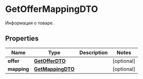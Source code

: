 

# GetOfferMappingDTO

Информация о товаре.

## Properties

Name | Type | Description | Notes
------------ | ------------- | ------------- | -------------
**offer** | [**GetOfferDTO**](GetOfferDTO.md) |  |  [optional]
**mapping** | [**GetMappingDTO**](GetMappingDTO.md) |  |  [optional]



